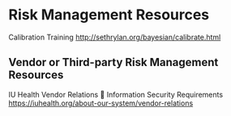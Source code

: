 # Risk Management Resources

Calibration Training
http://sethrylan.org/bayesian/calibrate.html



## Vendor or Third-party Risk Management Resources

IU Health Vendor Relations  Information Security Requirements
https://iuhealth.org/about-our-system/vendor-relations

